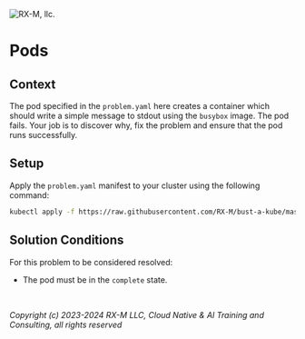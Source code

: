 ![RX-M, llc.](https://rx-m.com/rxm-cnc.svg)

# Pods


## Context

The pod specified in the `problem.yaml` here creates a container which should write a simple message to stdout using the `busybox` image. 
The pod fails. Your job is to discover why, fix the problem and ensure that the pod runs successfully. 


## Setup

Apply the `problem.yaml` manifest to your cluster using the following command:

```bash
kubectl apply -f https://raw.githubusercontent.com/RX-M/bust-a-kube/master/workload/workload-pod-image-policies/problem.yaml
```


## Solution Conditions

For this problem to be considered resolved:

- The pod must be in the `complete` state.

<br>

_Copyright (c) 2023-2024 RX-M LLC, Cloud Native & AI Training and Consulting, all rights reserved_
